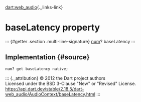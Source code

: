 [dart:web\_audio](../../dart-web_audio/dart-web_audio-library){._links-link}

baseLatency property
====================

::: {#getter .section .multi-line-signature}
[num](../../dart-core/num-class)? baseLatency
:::

Implementation {#source}
--------------

``` {.language-dart data-language="dart"}
num? get baseLatency native;
```

::: {._attribution}
© 2012 the Dart project authors\
Licensed under the BSD 3-Clause \"New\" or \"Revised\" License.\
<https://api.dart.dev/stable/2.18.5/dart-web_audio/AudioContext/baseLatency.html>
:::

